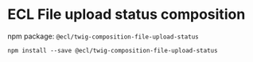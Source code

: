 # ECL File upload status composition

npm package: `@ecl/twig-composition-file-upload-status`

```shell
npm install --save @ecl/twig-composition-file-upload-status
```
